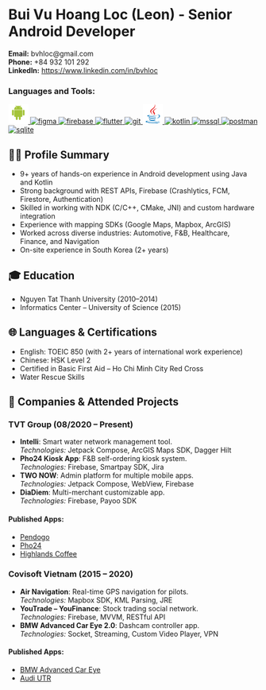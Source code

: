 <h1>Bui Vu Hoang Loc (Leon) - Senior Android Developer</h1>

<p><strong>Email:</strong> bvhloc@gmail.com<br>
<strong>Phone:</strong> +84 932 101 292<br>
<strong>LinkedIn:</strong> <a href="https://www.linkedin.com/in/bvhloc">https://www.linkedin.com/in/bvhloc</a><br>

<h3 align="left">Languages and Tools:</h3>
<p align="left"> <a href="https://developer.android.com" target="_blank" rel="noreferrer"> <img src="https://raw.githubusercontent.com/devicons/devicon/master/icons/android/android-original-wordmark.svg" alt="android" width="40" height="40"/> </a> <a href="https://www.figma.com/" target="_blank" rel="noreferrer"> <img src="https://www.vectorlogo.zone/logos/figma/figma-icon.svg" alt="figma" width="40" height="40"/> </a> <a href="https://firebase.google.com/" target="_blank" rel="noreferrer"> <img src="https://www.vectorlogo.zone/logos/firebase/firebase-icon.svg" alt="firebase" width="40" height="40"/> </a> <a href="https://flutter.dev" target="_blank" rel="noreferrer"> <img src="https://www.vectorlogo.zone/logos/flutterio/flutterio-icon.svg" alt="flutter" width="40" height="40"/> </a> <a href="https://git-scm.com/" target="_blank" rel="noreferrer"> <img src="https://www.vectorlogo.zone/logos/git-scm/git-scm-icon.svg" alt="git" width="40" height="40"/> </a> <a href="https://www.java.com" target="_blank" rel="noreferrer"> <img src="https://raw.githubusercontent.com/devicons/devicon/master/icons/java/java-original.svg" alt="java" width="40" height="40"/> </a> <a href="https://kotlinlang.org" target="_blank" rel="noreferrer"> <img src="https://www.vectorlogo.zone/logos/kotlinlang/kotlinlang-icon.svg" alt="kotlin" width="40" height="40"/> </a> <a href="https://www.microsoft.com/en-us/sql-server" target="_blank" rel="noreferrer"> <img src="https://www.svgrepo.com/show/303229/microsoft-sql-server-logo.svg" alt="mssql" width="40" height="40"/> </a> <a href="https://postman.com" target="_blank" rel="noreferrer"> <img src="https://www.vectorlogo.zone/logos/getpostman/getpostman-icon.svg" alt="postman" width="40" height="40"/> </a> <a href="https://www.sqlite.org/" target="_blank" rel="noreferrer"> <img src="https://www.vectorlogo.zone/logos/sqlite/sqlite-icon.svg" alt="sqlite" width="40" height="40"/> </a> </p>

<h2>👨‍💻 Profile Summary</h2>
<ul>
  <li>9+ years of hands-on experience in Android development using Java and Kotlin</li>
  <li>Strong background with REST APIs, Firebase (Crashlytics, FCM, Firestore, Authentication)</li>
  <li>Skilled in working with NDK (C/C++, CMake, JNI) and custom hardware integration</li>
  <li>Experience with mapping SDKs (Google Maps, Mapbox, ArcGIS)</li>
  <li>Worked across diverse industries: Automotive, F&B, Healthcare, Finance, and Navigation</li>
  <li>On-site experience in South Korea (2+ years)</li>
</ul>

<h2>🎓 Education</h2>
<ul>
  <li>Nguyen Tat Thanh University (2010–2014)</li>
  <li>Informatics Center – University of Science (2015)</li>
</ul>

<h2>🌐 Languages & Certifications</h2>
<ul>
  <li>English: TOEIC 850 (with 2+ years of international work experience)</li>
  <li>Chinese: HSK Level 2</li>
  <li>Certified in Basic First Aid – Ho Chi Minh City Red Cross</li>
  <li>Water Rescue Skills</li>
</ul>


<h2>🏢 Companies & Attended Projects</h2>

<h3>TVT Group (08/2020 – Present)</h3>
<ul>
  <li><strong>Intelli</strong>: Smart water network management tool.<br>
    <em>Technologies:</em> Jetpack Compose, ArcGIS Maps SDK, Dagger Hilt</li>
  <li><strong>Pho24 Kiosk App</strong>: F&B self-ordering kiosk system.<br>
    <em>Technologies:</em> Firebase, Smartpay SDK, Jira</li>
  <li><strong>TWO NOW</strong>: Admin platform for multiple mobile apps.<br>
    <em>Technologies:</em> Jetpack Compose, WebView, Firebase</li>
  <li><strong>DiaDiem</strong>: Multi-merchant customizable app.<br>
    <em>Technologies:</em> Firebase, Payoo SDK</li>
</ul>

<h4>Published Apps:</h4>
<ul>
  <li><a href="https://play.google.com/store/apps/details?id=com.diadiem.pendogo">Pendogo</a></li>
  <li><a href="https://play.google.com/store/apps/details?id=com.prod.pho24">Pho24</a></li>
  <li><a href="https://play.google.com/store/apps/details?id=com.vti.highlands">Highlands Coffee</a></li>
</ul>

<h3>Covisoft Vietnam (2015 – 2020)</h3>
<ul>
  <li><strong>Air Navigation</strong>: Real-time GPS navigation for pilots.<br>
    <em>Technologies:</em> Mapbox SDK, KML Parsing, JRE</li>
  <li><strong>YouTrade – YouFinance</strong>: Stock trading social network.<br>
    <em>Technologies:</em> Firebase, MVVM, RESTful API</li>
  <li><strong>BMW Advanced Car Eye 2.0</strong>: Dashcam controller app.<br>
    <em>Technologies:</em> Socket, Streaming, Custom Video Player, VPN</li>
</ul>

<h4>Published Apps:</h4>
<ul>
  <li><a href="https://play.google.com/store/apps/details?id=com.bmw.ace">BMW Advanced Car Eye</a></li>
  <li><a href="https://play.google.com/store/apps/details?id=com.audi.universaltrafficrecorderapp">Audi UTR</a></li>
</ul>
